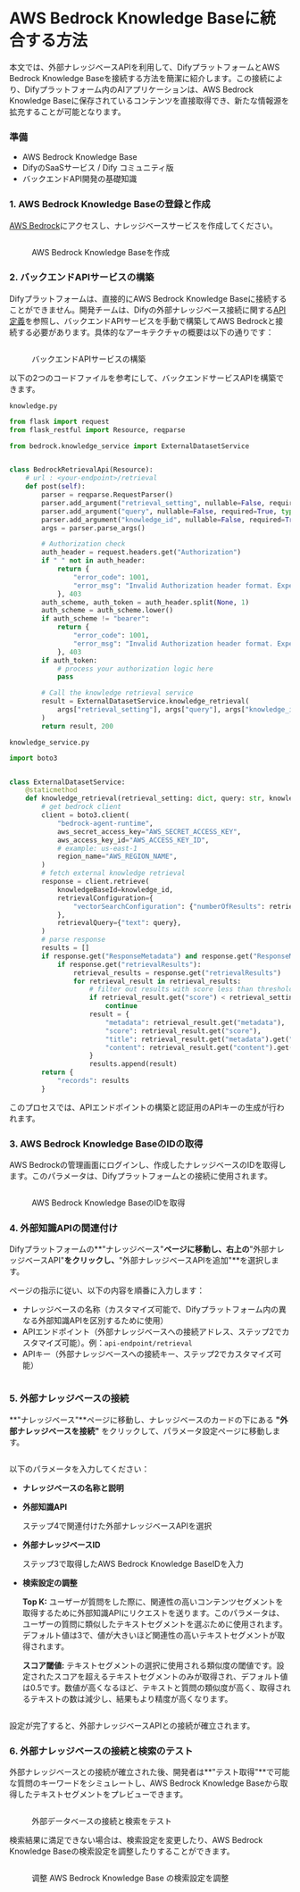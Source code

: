 # AWS Bedrock Knowledge Baseに統合する方法

本文では、外部ナレッジベースAPIを利用して、DifyプラットフォームとAWS Bedrock Knowledge Baseを接続する方法を簡潔に紹介します。この接続により、Difyプラットフォーム内のAIアプリケーションは、AWS Bedrock Knowledge Baseに保存されているコンテンツを直接取得でき、新たな情報源を拡充することが可能となります。

### 準備

* AWS Bedrock Knowledge Base
* DifyのSaaSサービス / Dify コミュニティ版
* バックエンドAPI開発の基礎知識

### 1. AWS Bedrock Knowledge Baseの登録と作成

[AWS Bedrock](https://aws.amazon.com/bedrock/)にアクセスし、ナレッジベースサービスを作成してください。

<figure><img src="../../../zh_CN/.gitbook/assets/image (360).png" alt=""><figcaption><p>AWS Bedrock Knowledge Baseを作成</p></figcaption></figure>

### 2. バックエンドAPIサービスの構築

Difyプラットフォームは、直接的にAWS Bedrock Knowledge Baseに接続することができません。開発チームは、Difyの外部ナレッジベース接続に関する[API定義](../../guides/knowledge-base/external-knowledge-api-documentation.md)を参照し、バックエンドAPIサービスを手動で構築してAWS Bedrockと接続する必要があります。具体的なアーキテクチャの概要は以下の通りです：

<figure><img src="../../../zh_CN/.gitbook/assets/image (1) (1) (1).png" alt=""><figcaption><p>バックエンドAPIサービスの構築</p></figcaption></figure>

以下の2つのコードファイルを参考にして、バックエンドサービスAPIを構築できます。

`knowledge.py`

```python
from flask import request
from flask_restful import Resource, reqparse

from bedrock.knowledge_service import ExternalDatasetService


class BedrockRetrievalApi(Resource):
    # url : <your-endpoint>/retrieval
    def post(self):
        parser = reqparse.RequestParser()
        parser.add_argument("retrieval_setting", nullable=False, required=True, type=dict, location="json")
        parser.add_argument("query", nullable=False, required=True, type=str,)
        parser.add_argument("knowledge_id", nullable=False, required=True, type=str)
        args = parser.parse_args()

        # Authorization check
        auth_header = request.headers.get("Authorization")
        if " " not in auth_header:
            return {
                "error_code": 1001,
                "error_msg": "Invalid Authorization header format. Expected 'Bearer <api-key>' format."
            }, 403
        auth_scheme, auth_token = auth_header.split(None, 1)
        auth_scheme = auth_scheme.lower()
        if auth_scheme != "bearer":
            return {
                "error_code": 1001,
                "error_msg": "Invalid Authorization header format. Expected 'Bearer <api-key>' format."
            }, 403
        if auth_token:
            # process your authorization logic here
            pass

        # Call the knowledge retrieval service
        result = ExternalDatasetService.knowledge_retrieval(
            args["retrieval_setting"], args["query"], args["knowledge_id"]
        )
        return result, 200
```

`knowledge_service.py`

```python
import boto3


class ExternalDatasetService:
    @staticmethod
    def knowledge_retrieval(retrieval_setting: dict, query: str, knowledge_id: str):
        # get bedrock client
        client = boto3.client(
            "bedrock-agent-runtime",
            aws_secret_access_key="AWS_SECRET_ACCESS_KEY",
            aws_access_key_id="AWS_ACCESS_KEY_ID",
            # example: us-east-1
            region_name="AWS_REGION_NAME",
        )
        # fetch external knowledge retrieval
        response = client.retrieve(
            knowledgeBaseId=knowledge_id,
            retrievalConfiguration={
                "vectorSearchConfiguration": {"numberOfResults": retrieval_setting.get("top_k"), "overrideSearchType": "HYBRID"}
            },
            retrievalQuery={"text": query},
        )
        # parse response
        results = []
        if response.get("ResponseMetadata") and response.get("ResponseMetadata").get("HTTPStatusCode") == 200:
            if response.get("retrievalResults"):
                retrieval_results = response.get("retrievalResults")
                for retrieval_result in retrieval_results:
                    # filter out results with score less than threshold
                    if retrieval_result.get("score") < retrieval_setting.get("score_threshold", .0):
                        continue
                    result = {
                        "metadata": retrieval_result.get("metadata"),
                        "score": retrieval_result.get("score"),
                        "title": retrieval_result.get("metadata").get("x-amz-bedrock-kb-source-uri"),
                        "content": retrieval_result.get("content").get("text"),
                    }
                    results.append(result)
        return {
            "records": results
        }
```

このプロセスでは、APIエンドポイントの構築と認証用のAPIキーの生成が行われます。

### 3. AWS Bedrock Knowledge BaseのIDの取得

AWS Bedrockの管理画面にログインし、作成したナレッジベースのIDを取得します。このパラメータは、Difyプラットフォームとの接続に使用されます。

<figure><img src="../../../zh_CN/.gitbook/assets/image (359).png" alt=""><figcaption><p>AWS Bedrock Knowledge BaseのIDを取得</p></figcaption></figure>

### 4. 外部知識APIの関連付け

Difyプラットフォームの**"ナレッジベース"**ページに移動し、右上の**"外部ナレッジベースAPI"**をクリックし、**"外部ナレッジベースAPIを追加"**を選択します。

ページの指示に従い、以下の内容を順番に入力します：

- ナレッジベースの名称（カスタマイズ可能で、Difyプラットフォーム内の異なる外部知識APIを区別するために使用）
- APIエンドポイント（外部ナレッジベースへの接続アドレス、ステップ2でカスタマイズ可能）。例：`api-endpoint/retrieval`
- APIキー（外部ナレッジベースへの接続キー、ステップ2でカスタマイズ可能）

<figure><img src="../../../zh_CN/.gitbook/assets/image (362).png" alt=""><figcaption></figcaption></figure>

### 5. 外部ナレッジベースの接続

**"ナレッジベース"**ページに移動し、ナレッジベースのカードの下にある **"外部ナレッジベースを接続"** をクリックして、パラメータ設定ページに移動します。

<figure><img src="../../../zh_CN/.gitbook/assets/image (363).png" alt=""><figcaption></figcaption></figure>

以下のパラメータを入力してください：

* **ナレッジベースの名称と説明**
* **外部知識API**

  ステップ4で関連付けた外部ナレッジベースAPIを選択

* **外部ナレッジベースID**

  ステップ3で取得したAWS Bedrock Knowledge BaseIDを入力

* **検索設定の調整**

  **Top K:** ユーザーが質問をした際に、関連性の高いコンテンツセグメントを取得するために外部知識APIにリクエストを送ります。このパラメータは、ユーザーの質問に類似したテキストセグメントを選ぶために使用されます。デフォルト値は3で、値が大きいほど関連性の高いテキストセグメントが取得されます。

  **スコア閾値:** テキストセグメントの選択に使用される類似度の閾値です。設定されたスコアを超えるテキストセグメントのみが取得され、デフォルト値は0.5です。数値が高くなるほど、テキストと質問の類似度が高く、取得されるテキストの数は減少し、結果もより精度が高くなります。

<figure><img src="../../../zh_CN/.gitbook/assets/image (364).png" alt=""><figcaption></figcaption></figure>

設定が完了すると、外部ナレッジベースAPIとの接続が確立されます。

### 6. 外部ナレッジベースの接続と検索のテスト

外部ナレッジベースとの接続が確立された後、開発者は**"テスト取得"**で可能な質問のキーワードをシミュレートし、AWS Bedrock Knowledge Baseから取得したテキストセグメントをプレビューできます。

<figure><img src="../../../zh_CN/.gitbook/assets/image (366).png" alt=""><figcaption><p>外部データベースの接続と検索をテスト</p></figcaption></figure>

検索結果に満足できない場合は、検索設定を変更したり、AWS Bedrock Knowledge Baseの検索設定を調整したりすることができます。

<figure><img src="../../../zh_CN/.gitbook/assets/image (367).png" alt=""><figcaption><p>调整 AWS Bedrock Knowledge Base の検索設定を調整</p></figcaption></figure>
